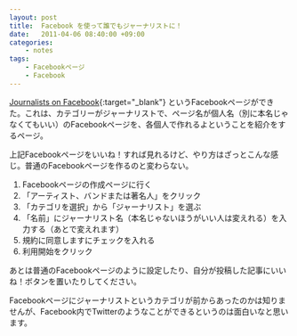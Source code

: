 ```yaml
---
layout: post
title:  Facebook を使って誰でもジャーナリストに！
date:   2011-04-06 08:40:00 +09:00
categories:
    - notes
tags:
    - Facebookページ
    - Facebook
---
```


[Journalists on Facebook](https://www.facebook.com/journalists){:target="_blank"} というFacebookページができた。これは、カテゴリーがジャーナリストで、ページ名が個人名（別に本名じゃなくてもいい）のFacebookページを、各個人で作れるよということを紹介をするページ。

上記Facebookページをいいね！すれば見れるけど、やり方はざっとこんな感じ。普通のFacebookページを作るのと変わらない。

1. Facebookページの作成ページに行く
1. 「アーティスト、バンドまたは著名人」をクリック
1. 「カテゴリを選択」から「ジャーナリスト」を選ぶ
1. 「名前」にジャーナリスト名（本名じゃないほうがいい人は変えれる）を入力する（あとで変えれます）
1. 規約に同意しますにチェックを入れる
1. 利用開始をクリック

あとは普通のFacebookページのように設定したり、自分が投稿した記事にいいね！ボタンを置いたりしてください。

Facebookページにジャーナリストというカテゴリが前からあったのかは知りませんが、Facebook内でTwitterのようなことができるというのは面白いなと思います。
